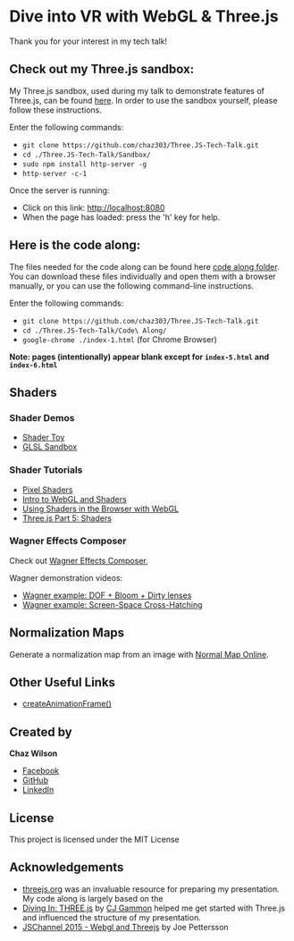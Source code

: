 # Dive into VR with WebGL & Three.js

Thank you for your interest in my tech talk!

## Check out my Three.js sandbox:

My Three.js sandbox, used during my talk to demonstrate features of Three.js, can be found [here](https://github.com/chaz303/Three.JS-Tech-Talk/tree/master/Sandbox). In order to use the sandbox yourself, please follow these instructions.

Enter the following commands:
* `git clone https://github.com/chaz303/Three.JS-Tech-Talk.git`
* `cd ./Three.JS-Tech-Talk/Sandbox/`
* `sudo npm install http-server -g`
* `http-server -c-1`

Once the server is running:
* Click on this link: [http://localhost:8080](http://localhost:8080)
* When the page has loaded: press the 'h' key for help.


## Here is the code along:

The files needed for the code along can be found here [code along folder](https://github.com/chaz303/Three.JS-Tech-Talk/tree/master/Code%20Along). You can download these files individually and open them with a browser manually, or you can use the following command-line instructions.

Enter the following commands:
* `git clone https://github.com/chaz303/Three.JS-Tech-Talk.git`
* `cd ./Three.JS-Tech-Talk/Code\ Along/`
* `google-chrome ./index-1.html` (for Chrome Browser)

**Note: pages (intentionally) appear blank except for `index-5.html` and `index-6.html`**

## Shaders

### Shader Demos

* [Shader Toy](https://www.shadertoy.com/)
* [GLSL Sandbox](http://glslsandbox.com/)

### Shader Tutorials

* [Pixel Shaders](http://pixelshaders.com/)
* [Intro to WebGL and Shaders](https://www.youtube.com/watch?v=XNbtwyWh9HA)
* [Using Shaders in the Browser with WebGL](https://www.youtube.com/watch?v=9dPPDf3ZBBI)
* [Three.js Part 5: Shaders](https://www.youtube.com/watch?v=uD4GnMsAH1U)

### Wagner Effects Composer

Check out [Wagner Effects Composer](https://github.com/spite/Wagner),

Wagner demonstration videos:

* [Wagner example: DOF + Bloom + Dirty lenses](https://www.youtube.com/watch?v=yKeYxyWcbqE)
* [Wagner example: Screen-Space Cross-Hatching](https://www.youtube.com/watch?v=BRKRo0ZjAbc)

## Normalization Maps

Generate a normalization map from an image with [Normal Map Online](http://cpetry.github.io/NormalMap-Online/).

## Other Useful Links

* [createAnimationFrame()](https://developer.mozilla.org/en-US/docs/Web/API/window/requestAnimationFrame)

## Created by

**Chaz Wilson**

* [Facebook](https://www.facebook.com/chaz303)
* [GitHub](https://github.com/chaz303)
* [LinkedIn](https://www.linkedin.com/in/chaz-wilson-638174179/)

## License

This project is licensed under the MIT License

## Acknowledgements

* [threejs.org](https://threejs.org/) was an invaluable resource for preparing my presentation. My code along is largely based on the 
* [Diving In: THREE.js](https://www.youtube.com/playlist?list=PL08jItIqOb2qyMOhtEUoLh100KpccQiRf) by [CJ Gammon](https://www.youtube.com/user/cjgammon/) helped me get started with Three.js and influenced the structure of my presentation.
* [JSChannel 2015 - Webgl and Threejs](https://www.youtube.com/watch?v=WC0KJCrTkvg) by Joe Pettersson
